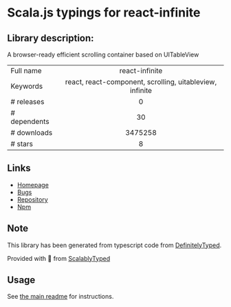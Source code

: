 
# Scala.js typings for react-infinite


## Library description:
A browser-ready efficient scrolling container based on UITableView

|                    |                 |
| ------------------ | :-------------: |
| Full name          | react-infinite |
| Keywords           | react, react-component, scrolling, uitableview, infinite |
| # releases         | 0 |
| # dependents       | 30 |
| # downloads        | 3475258 |
| # stars            | 8 |

## Links
- [Homepage](https://github.com/seatgeek/react-infinite)
- [Bugs](https://github.com/seatgeek/react-infinite/issues)
- [Repository](https://github.com/seatgeek/react-infinite)
- [Npm](https://www.npmjs.com/package/react-infinite)
    


## Note
This library has been generated from typescript code from [DefinitelyTyped](https://definitelytyped.org).

Provided with :purple_heart: from [ScalablyTyped](https://github.com/oyvindberg/ScalablyTyped)

## Usage
See [the main readme](../../readme.md) for instructions.


